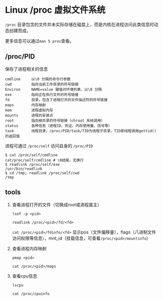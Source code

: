 # Linux /proc 虚拟文件系统

`/proc` 目录包含的文件并未实际存储在磁盘上，而是内核在进程访问此类信息时动态创建而成。

更多信息可以通过`man 5 proc`查看。

## /proc/PID

保存了进程相关的信息

```
cmdline     以\0 分隔的命令行参数
cwd         指向当前工作目录的符号链接
Environ     NAME=value 键值对环境列表，以\0 分隔
exe         指向正在执行文件的符号链接
fd          目录，包含了进程打开的文件描述符的符号链接
maps        内存映射
mem         进程虚拟内存
mounts      进程的安装点
root        指向根目录的符号链接（chroot 系统调用）
status      各种信息（进程ID、凭证、内存使用量、信号等）
task        线程目录，/proc/PID/task/TID为线程子目录，TID即线程调用gettid()的返回值
```

进程可通过 `/proc/self` 访问自身的 `/proc/PID`

```shell
$ cat /proc/self/cmdline
cat/proc/self/cmdline # \0结尾，无换行
$ readlink /proc/self/exe
/usr/bin/readlink
$ cd /tmp; readlink /proc/self/cwd
/tmp
```

## tools

1. 查看进程打开的文件（切换成root或进程属主）

   `lsof -p <pid>`

   `readlink /proc/<pid>/fd/<fd>`

   `cat /proc/<pid>/fdinfo/<fd>` 显示pos（文件偏移量），flags（八进制文件访问权限等信息），mnt_id（挂载信息，可查看`/proc/<pid>/mountinfo`）

2. 查看进程内存映射

   `pmap <pid>`

   `cat /proc/<pid>/maps`

3. 查看cpu信息

   `lscpu`

   `cat /proc/cpuinfo`
